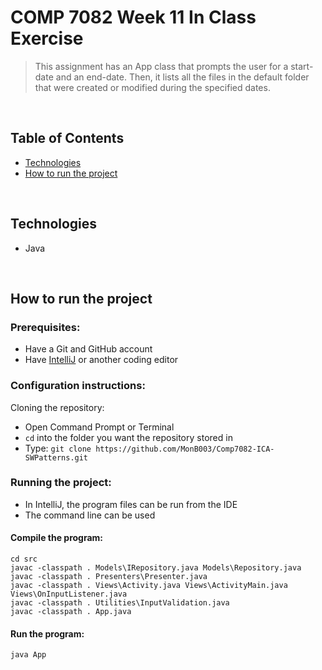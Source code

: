 # COMP 7082 Week 11 In Class Exercise
> This assignment has an App class that prompts the user for a start-date and an end-date. Then, it lists all the files in the default folder that were created or modified during the specified dates.
<br>

## Table of Contents
- [Technologies](#technologies)
- [How to run the project](#how-to-run-project)

<br>

## Technologies
* Java

<br>

## <a id="how-to-run-project">How to run the project</a>
### Prerequisites:
- Have a Git and GitHub account
- Have [IntelliJ](https://www.jetbrains.com/idea/download) or another coding editor

### Configuration instructions:

Cloning the repository:
- Open Command Prompt or Terminal
- `cd` into the folder you want the repository stored in
- Type: `git clone https://github.com/MonB003/Comp7082-ICA-SWPatterns.git`


### Running the project:
- In IntelliJ, the program files can be run from the IDE
- The command line can be used

#### Compile the program:
```
cd src
javac -classpath . Models\IRepository.java Models\Repository.java
javac -classpath . Presenters\Presenter.java
javac -classpath . Views\Activity.java Views\ActivityMain.java Views\OnInputListener.java
javac -classpath . Utilities\InputValidation.java
javac -classpath . App.java
```

#### Run the program:
```
java App
```
